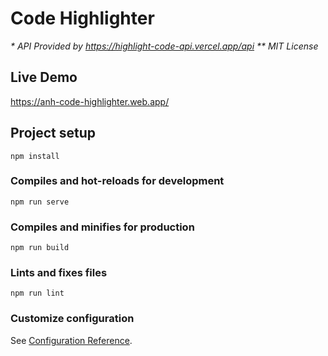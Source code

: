 # Code Highlighter
_* API Provided by https://highlight-code-api.vercel.app/api_
_** MIT License_

## Live Demo
https://anh-code-highlighter.web.app/

## Project setup
```
npm install
```

### Compiles and hot-reloads for development
```
npm run serve
```

### Compiles and minifies for production
```
npm run build
```

### Lints and fixes files
```
npm run lint
```

### Customize configuration
See [Configuration Reference](https://cli.vuejs.org/config/).

